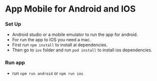 # App Mobile for Android and IOS


### Set Up
- Android studio or a mobile emulator to run the app for android.
- For run the app to IOS you need a mac.
- First run `npm install` to install al dependencies.
- Then go to `ios` folder and run `pod install` to install ios dependencies.


### Run app
- run `npm run android` or `npm run ios`
